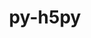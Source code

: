 ---
title: "py-h5py"
layout: cache
categories: [package, develop-2025-04-27]
meta: {"compilers": ["apple-clang@16.0.0", "gcc@11.1.0", "gcc@11.4.0", "gcc@13.2.0", "intel-oneapi-compilers@2025.1.0"], "num_specs": 21, "num_specs_by_stack": {"data-vis-sdk": 1, "e4s": 4, "e4s-neoverse-v2": 2, "e4s-oneapi": 1, "hep": 1, "ml-darwin-aarch64-mps": 1, "ml-linux-aarch64-cpu": 3, "ml-linux-aarch64-cuda": 3, "ml-linux-x86_64-cpu": 3, "ml-linux-x86_64-cuda": 3, "ml-linux-x86_64-rocm": 1, "root": 21}, "oss": ["sequoia", "ubuntu20.04", "ubuntu22.04", "ubuntu24.04"], "platforms": ["darwin", "linux"], "stacks": ["data-vis-sdk", "e4s", "e4s-neoverse-v2", "e4s-oneapi", "hep", "ml-darwin-aarch64-mps", "ml-linux-aarch64-cpu", "ml-linux-aarch64-cuda", "ml-linux-x86_64-cpu", "ml-linux-x86_64-cuda", "ml-linux-x86_64-rocm", "root"], "targets": ["aarch64", "neoverse_v2", "x86_64_v3"], "versions": ["3.12.1"]}
spec_details: [{"compiler": "gcc@11.4.0", "hash": "3g3eyj3gwphruer2z6z57reo7asgi7aa", "os": "ubuntu22.04", "platform": "linux", "size": "-", "stacks": ["e4s", "root"], "target": "x86_64_v3", "variants": ["build_system=python_pip", "+mpi"], "versions": ["3.12.1"]}, {"compiler": "gcc@13.2.0", "hash": "5du4yxnzcykzkzcsnmlwa5voqrzqxobs", "os": "ubuntu24.04", "platform": "linux", "size": "-", "stacks": ["ml-linux-aarch64-cpu", "root"], "target": "aarch64", "variants": ["build_system=python_pip", "+mpi"], "versions": ["3.12.1"]}, {"compiler": "gcc@11.4.0", "hash": "7qedkmelodsplued7wsleq3vevrxqgey", "os": "ubuntu22.04", "platform": "linux", "size": "-", "stacks": ["hep", "root"], "target": "x86_64_v3", "variants": ["build_system=python_pip", "+mpi"], "versions": ["3.12.1"]}, {"compiler": "gcc@13.2.0", "hash": "b47v4itv5dovpezrkhvc22medsofacby", "os": "ubuntu24.04", "platform": "linux", "size": "-", "stacks": ["ml-linux-aarch64-cpu", "root"], "target": "aarch64", "variants": ["build_system=python_pip", "+mpi"], "versions": ["3.12.1"]}, {"compiler": "gcc@11.4.0", "hash": "bibbm4rmqil467ch52wne4wfheebb6sm", "os": "ubuntu22.04", "platform": "linux", "size": "-", "stacks": ["e4s-neoverse-v2", "root"], "target": "neoverse_v2", "variants": ["build_system=python_pip", "+mpi"], "versions": ["3.12.1"]}, {"compiler": "apple-clang@16.0.0", "hash": "deorwq32jxwzshsyouic7bkthqe2onlp", "os": "sequoia", "platform": "darwin", "size": "-", "stacks": ["ml-darwin-aarch64-mps", "root"], "target": "aarch64", "variants": ["build_system=python_pip", "+mpi"], "versions": ["3.12.1"]}, {"compiler": "gcc@13.2.0", "hash": "gh3e4wbnbq7cuaeoqs3syflubkhexsob", "os": "ubuntu24.04", "platform": "linux", "size": "-", "stacks": ["ml-linux-x86_64-cpu", "root"], "target": "x86_64_v3", "variants": ["build_system=python_pip", "+mpi"], "versions": ["3.12.1"]}, {"compiler": "gcc@11.4.0", "hash": "h2qqb3rfd3nwzrbbviizuiflklrgun3x", "os": "ubuntu22.04", "platform": "linux", "size": "-", "stacks": ["e4s-neoverse-v2", "root"], "target": "neoverse_v2", "variants": ["build_system=python_pip", "+mpi"], "versions": ["3.12.1"]}, {"compiler": "gcc@13.2.0", "hash": "kitxg6o76g2uenmt5rl6sm3sumcqr6ii", "os": "ubuntu24.04", "platform": "linux", "size": "-", "stacks": ["ml-linux-x86_64-cpu", "ml-linux-x86_64-cuda", "root"], "target": "x86_64_v3", "variants": ["build_system=python_pip", "~mpi"], "versions": ["3.12.1"]}, {"compiler": "gcc@13.2.0", "hash": "myau6ijosqrona5zlxyphuucxt5wbkqa", "os": "ubuntu24.04", "platform": "linux", "size": "-", "stacks": ["ml-linux-aarch64-cuda", "root"], "target": "aarch64", "variants": ["build_system=python_pip", "+mpi"], "versions": ["3.12.1"]}, {"compiler": "gcc@13.2.0", "hash": "n2de4irkmraj7zieqmrqhsxjf46mt4go", "os": "ubuntu24.04", "platform": "linux", "size": "-", "stacks": ["ml-linux-x86_64-rocm", "root"], "target": "x86_64_v3", "variants": ["build_system=python_pip", "~mpi"], "versions": ["3.12.1"]}, {"compiler": "gcc@11.4.0", "hash": "oe5ukiy7ddsh5iyivw232qfbl36awqrv", "os": "ubuntu22.04", "platform": "linux", "size": "-", "stacks": ["e4s", "root"], "target": "x86_64_v3", "variants": ["build_system=python_pip", "+mpi"], "versions": ["3.12.1"]}, {"compiler": "gcc@13.2.0", "hash": "pfktvgtf5xfpeqmbcjkcq6yqlfqgpzzk", "os": "ubuntu24.04", "platform": "linux", "size": "-", "stacks": ["ml-linux-x86_64-cpu", "root"], "target": "x86_64_v3", "variants": ["build_system=python_pip", "+mpi"], "versions": ["3.12.1"]}, {"compiler": "gcc@13.2.0", "hash": "rnampjcavilkpldjgr5fcegk36355lth", "os": "ubuntu24.04", "platform": "linux", "size": "-", "stacks": ["ml-linux-aarch64-cpu", "ml-linux-aarch64-cuda", "root"], "target": "aarch64", "variants": ["build_system=python_pip", "~mpi"], "versions": ["3.12.1"]}, {"compiler": "gcc@11.1.0", "hash": "rovwwg7mdau3p7xqg54lsj2e4mqy3gx3", "os": "ubuntu20.04", "platform": "linux", "size": "-", "stacks": ["data-vis-sdk", "root"], "target": "x86_64_v3", "variants": ["build_system=python_pip", "+mpi"], "versions": ["3.12.1"]}, {"compiler": "gcc@13.2.0", "hash": "spvrvpporcpn4jwrl2l2mjns2kg3jikn", "os": "ubuntu24.04", "platform": "linux", "size": "-", "stacks": ["ml-linux-aarch64-cuda", "root"], "target": "aarch64", "variants": ["build_system=python_pip", "+mpi"], "versions": ["3.12.1"]}, {"compiler": "gcc@13.2.0", "hash": "v2lqme2kodmztae5waluoyfbceinvqxq", "os": "ubuntu24.04", "platform": "linux", "size": "-", "stacks": ["ml-linux-x86_64-cuda", "root"], "target": "x86_64_v3", "variants": ["build_system=python_pip", "+mpi"], "versions": ["3.12.1"]}, {"compiler": "gcc@11.4.0", "hash": "y2t6cz6pv5wddbl7daiwurxw6b4ofw2a", "os": "ubuntu22.04", "platform": "linux", "size": "-", "stacks": ["e4s", "root"], "target": "x86_64_v3", "variants": ["build_system=python_pip", "+mpi"], "versions": ["3.12.1"]}, {"compiler": "intel-oneapi-compilers@2025.1.0", "hash": "ynroqfezgeaogo4sjwnx6okdbxk3vlnc", "os": "ubuntu22.04", "platform": "linux", "size": "-", "stacks": ["e4s-oneapi", "root"], "target": "x86_64_v3", "variants": ["build_system=python_pip", "+mpi"], "versions": ["3.12.1"]}, {"compiler": "gcc@13.2.0", "hash": "ywjwpbcdkwkqhgzpcwwgl2t2lso54seu", "os": "ubuntu24.04", "platform": "linux", "size": "-", "stacks": ["ml-linux-x86_64-cuda", "root"], "target": "x86_64_v3", "variants": ["build_system=python_pip", "+mpi"], "versions": ["3.12.1"]}, {"compiler": "gcc@11.4.0", "hash": "zytmtks2wd53z62fzowguaductr5b6dm", "os": "ubuntu22.04", "platform": "linux", "size": "-", "stacks": ["e4s", "root"], "target": "x86_64_v3", "variants": ["build_system=python_pip", "+mpi"], "versions": ["3.12.1"]}]
---